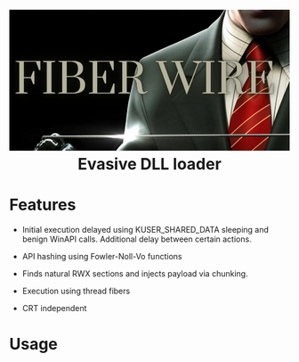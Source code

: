 <h1 align="center">
<br>
<img src="FiberWire.PNG">
<br>
Evasive DLL loader
</h1>

# Features

- Initial execution delayed using KUSER_SHARED_DATA sleeping and benign WinAPI calls. Additional delay between certain actions.

- API hashing using Fowler-Noll-Vo functions

- Finds natural RWX sections and injects payload via chunking.

- Execution using thread fibers

- CRT independent

# Usage


